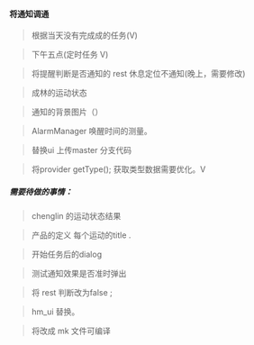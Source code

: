 
#### 将通知调通


> 根据当天没有完成成的任务(V)

> 下午五点(定时任务  V)

> 将提醒判断是否通知的 rest 休息定位不通知(晚上，需要修改)

> 成林的运动状态

> 通知的背景图片（）

> AlarmManager 唤醒时间的测量。

> 替换ui 上传master 分支代码



>  将provider getType(); 获取类型数据需要优化。V



##### 需要待做的事情：

> chenglin 的运动状态结果

> 产品的定义 每个运动的title .

> 开始任务后的dialog

> 测试通知效果是否准时弹出

> 将 rest 判断改为false ;

> hm_ui 替换。

> 将改成 mk 文件可编译

